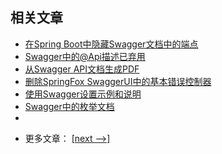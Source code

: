 ## 相关文章

+ [在Spring Boot中隐藏Swagger文档中的端点](docs/在SpringBoot中隐藏Swagger文档中的端点.md)
+ [Swagger中的@Api描述已弃用](docs/Swagger中的@Api描述已弃用.md)
+ [从Swagger API文档生成PDF](docs/从SwaggerAPI文档生成PDF.md)
+ [删除SpringFox SwaggerUI中的基本错误控制器](docs/删除SpringFox-SwaggerUI中的基本错误控制器.md)
+ [使用Swagger设置示例和说明](docs/使用Swagger设置示例和说明.md)
+ [Swagger中的枚举文档](docs/Swagger中的枚举文档.md)
+ []()

- 更多文章： [[next -->]](../spring-boot-swagger-2/README.md)